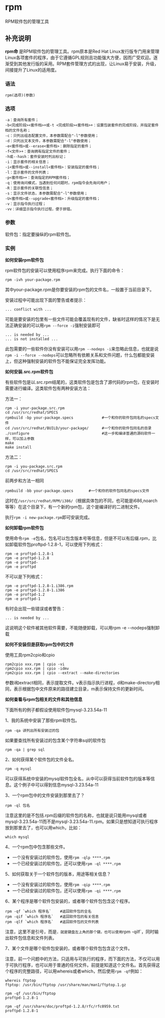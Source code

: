 rpm
===

RPM软件包的管理工具

## 补充说明

**rpm命** 是RPM软件包的管理工具。rpm原本是Red Hat Linux发行版专门用来管理Linux各项套件的程序，由于它遵循GPL规则且功能强大方便，因而广受欢迎。逐渐受到其他发行版的采用。RPM套件管理方式的出现，让Linux易于安装，升级，间接提升了Linux的适用度。

### 语法  

```
rpm(选项)(参数)
```

### 选项  

```
-a：查询所有套件；
-b<完成阶段><套件档>+或-t <完成阶段><套件档>+：设置包装套件的完成阶段，并指定套件档的文件名称；
-c：只列出组态配置文件，本参数需配合"-l"参数使用；
-d：只列出文本文件，本参数需配合"-l"参数使用；
-e<套件档>或--erase<套件档>：删除指定的套件；
-f<文件>+：查询拥有指定文件的套件；
-h或--hash：套件安装时列出标记；
-i：显示套件的相关信息；
-i<套件档>或--install<套件档>：安装指定的套件档；
-l：显示套件的文件列表；
-p<套件档>+：查询指定的RPM套件档；
-q：使用询问模式，当遇到任何问题时，rpm指令会先询问用户；
-R：显示套件的关联性信息；
-s：显示文件状态，本参数需配合"-l"参数使用；
-U<套件档>或--upgrade<套件档>：升级指定的套件档；
-v：显示指令执行过程；
-vv：详细显示指令执行过程，便于排错。
```

### 参数  

软件包：指定要操纵的rpm软件包。

### 实例  

**如何安装rpm软件包**

rpm软件包的安装可以使用程序rpm来完成。执行下面的命令：

```
rpm -ivh your-package.rpm
```

其中your-package.rpm是你要安装的rpm包的文件名，一般置于当前目录下。

安装过程中可能出现下面的警告或者提示：

```
... conflict with ...
```

可能是要安装的包里有一些文件可能会覆盖现有的文件，缺省时这样的情况下是无法正确安装的可以用`rpm --force -i`强制安装即可

```
... is needed by ...
... is not installed ...
```

此包需要的一些软件你没有安装可以用`rpm --nodeps -i`来忽略此信息，也就是说`rpm -i --force --nodeps`可以忽略所有依赖关系和文件问题，什么包都能安装上，但这种强制安装的软件包不能保证完全发挥功能。

**如何安装.src.rpm软件包**

有些软件包是以.src.rpm结尾的，这类软件包是包含了源代码的rpm包，在安装时需要进行编译。这类软件包有两种安装方法：

方法一：

```
rpm -i your-package.src.rpm
cd /usr/src/redhat/SPECS
rpmbuild -bp your-package.specs             #一个和你的软件包同名的specs文件
cd /usr/src/redhat/BUILD/your-package/      #一个和你的软件包同名的目录
./configure                                 #这一步和编译普通的源码软件一样，可以加上参数
make
make install
```

方法二：

```
rpm -i you-package.src.rpm
cd /usr/src/redhat/SPECS
```

前两步和方法一相同

```
rpmbuild -bb your-package.specs       #一个和你的软件包同名的specs文件
```

这时在`/usr/src/redhat/RPM/i386/`（根据具体包的不同，也可能是i686,noarch等等）在这个目录下，有一个新的rpm包，这个是编译好的二进制文件。

执行`rpm -i new-package.rpm`即可安装完成。

**如何卸载rpm软件包**

使用命令`rpm -e`包名，包名可以包含版本号等信息，但是不可以有后缀.rpm，比如卸载软件包proftpd-1.2.8-1，可以使用下列格式：

```
rpm -e proftpd-1.2.8-1
rpm -e proftpd-1.2.8
rpm -e proftpd-
rpm -e proftpd
```

不可以是下列格式：

```
rpm -e proftpd-1.2.8-1.i386.rpm
rpm -e proftpd-1.2.8-1.i386
rpm -e proftpd-1.2
rpm -e proftpd-1
```

有时会出现一些错误或者警告：

```
... is needed by ...
```

这说明这个软件被其他软件需要，不能随便卸载，可以用rpm -e --nodeps强制卸载

**如何不安装但是获取rpm包中的文件**

使用工具rpm2cpio和cpio

```
rpm2cpio xxx.rpm | cpio -vi
rpm2cpio xxx.rpm | cpio -idmv
rpm2cpio xxx.rpm | cpio --extract --make-directories
```

参数i和extract相同，表示提取文件。v表示指示执行进程，d和make-directory相同，表示根据包中文件原来的路径建立目录，m表示保持文件的更新时间。

**如何查看与rpm包相关的文件和其他信息**

下面所有的例子都假设使用软件包mysql-3.23.54a-11

1、我的系统中安装了那些rpm软件包。

```
rpm -qa 讲列出所有安装过的包
```

如果要查找所有安装过的包含某个字符串sql的软件包

```
rpm -qa | grep sql
```

2、如何获得某个软件包的文件全名。

```
rpm -q mysql
```

可以获得系统中安装的mysql软件包全名，从中可以获得当前软件包的版本等信息。这个例子中可以得到信息mysql-3.23.54a-11

3、一个rpm包中的文件安装到那里去了？

```
rpm -ql 包名
```

注意这里的是不包括.rpm后缀的软件包的名称，也就是说只能用mysql或者mysql-3.23.54a-11而不是mysql-3.23.54a-11.rpm。如果只是想知道可执行程序放到那里去了，也可以用which，比如：

```
which mysql
```

4、一个rpm包中包含那些文件。

*   一个没有安装过的软件包，使用`rpm -qlp ****.rpm`
*   一个已经安装过的软件包，还可以使用`rpm -ql ****.rpm`

5、如何获取关于一个软件包的版本，用途等相关信息？

*   一个没有安装过的软件包，使用`rpm -qip ****.rpm`
*   一个已经安装过的软件包，还可以使用`rpm -qi ****.rpm`

6、某个程序是哪个软件包安装的，或者哪个软件包包含这个程序。

```
rpm -qf `which 程序名`    #返回软件包的全名
rpm -qif `which 程序名`   #返回软件包的有关信息
rpm -qlf `which 程序名`   #返回软件包的文件列表
```

注意，这里不是引号，而是`，就是键盘左上角的那个键。也可以使用`rpm -qilf`，同时输出软件包信息和文件列表。

7、某个文件是哪个软件包安装的，或者哪个软件包包含这个文件。

注意，前一个问题中的方法，只适用与可执行的程序，而下面的方法，不仅可以用于可执行程序，也可以用于普通的任何文件。前提是知道这个文件名。首先获得这个程序的完整路径，可以用whereis或者which，然后使用`rpm -qf`例如：

```
whereis ftptop
ftptop: /usr/bin/ftptop /usr/share/man/man1/ftptop.1.gz

rpm -qf /usr/bin/ftptop
proftpd-1.2.8-1

rpm -qf /usr/share/doc/proftpd-1.2.8/rfc/rfc0959.txt
proftpd-1.2.8-1
```